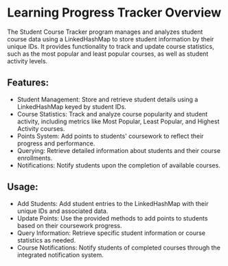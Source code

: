 # Learning Progress Tracker Overview

The Student Course Tracker program manages and analyzes student course data using a LinkedHashMap to store student information by their unique IDs. It provides functionality to track and update course statistics, such as the most popular and least popular courses, as well as student activity levels.

## Features:
   
- Student Management: Store and retrieve student details using a LinkedHashMap keyed by student IDs.
- Course Statistics: Track and analyze course popularity and student activity, including metrics like Most Popular, Least Popular, and Highest Activity courses.
- Points System: Add points to students' coursework to reflect their progress and performance.
- Querying: Retrieve detailed information about students and their course enrollments.
- Notifications: Notify students upon the completion of available courses.

## Usage:
    
- Add Students: Add student entries to the LinkedHashMap with their unique IDs and associated data.
- Update Points: Use the provided methods to add points to students based on their coursework progress.
- Query Information: Retrieve specific student information or course statistics as needed.
- Course Notifications: Notify students of completed courses through the integrated notification system.
